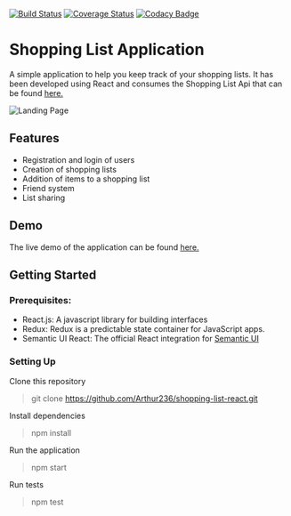 [![Build Status](https://travis-ci.org/Arthur236/shopping-list-react.svg?branch=master)](https://travis-ci.org/Arthur236/shopping-list-react)   [![Coverage Status](https://coveralls.io/repos/github/Arthur236/shopping-list-react/badge.svg?branch=master)](https://coveralls.io/github/Arthur236/shopping-list-react?branch=master)   [![Codacy Badge](https://api.codacy.com/project/badge/Grade/25b1f1bea9c54f6a976eca199b8c822c)](https://www.codacy.com/app/Arthur236/shopping-list-react?utm_source=github.com&amp;utm_medium=referral&amp;utm_content=Arthur236/shopping-list-react&amp;utm_campaign=Badge_Grade)

# Shopping List Application

A simple application to help you keep track of your shopping lists. It has been developed using React and consumes the Shopping List Api that can be found [here.](https://shoppinglistapi4.docs.apiary.io)

![Landing Page](https://user-images.githubusercontent.com/31339738/34605404-8f727784-f21c-11e7-8b40-fea99cb0f011.png)

## Features

* Registration and login of users
* Creation of shopping lists
* Addition of items to a shopping list
* Friend system
* List sharing

## Demo

The live demo of the application can be found [here.](https://awesome-shoppinglist-react.herokuapp.com/)

## Getting Started

### Prerequisites:

* React.js: A javascript library for building interfaces
* Redux: Redux is a predictable state container for JavaScript apps.
* Semantic UI React: The official React integration for [Semantic UI](https://semantic-ui.com/)

### Setting Up

Clone this repository
>git clone https://github.com/Arthur236/shopping-list-react.git

Install dependencies
>npm install

Run the application
>npm start

Run tests
>npm test
